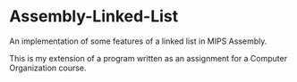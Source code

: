 # Assembly-Linked-List
An implementation of some features of a linked list in MIPS Assembly.

This is my extension of a program written as an assignment for a Computer Organization course.
